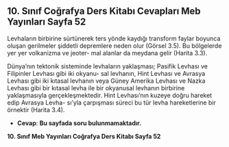 ## 10. Sınıf Coğrafya Ders Kitabı Cevapları Meb Yayınları Sayfa 52

Levhaların birbirine sürtünerek ters yönde kaydığı transform faylar boyunca oluşan gerilmeler şiddetli depremlere neden olur (Görsel 3.5). Bu bölgelerde yer yer volkanizma ve jeoter- mal alanlar da meydana gelir (Harita 3.3).

Dünya’nın tektonik sisteminde levhaların yaklaşması; Pasifik Levhası ve Filipinler Levhası gibi iki okyanu- sal levhanın, Hint Levhası ve Avrasya Levhası gibi iki kıtasal levhanın veya Güney Amerika Levhası ve Nazka Levhası gibi bir kıtasal levha ile bir okyanusal levhanın birbirine yaklaşmasıyla gerçekleşmektedir. Hint Levhası’nın kuzeye doğru hareket edip Avrasya Levha- sı’yla çarpışması süreci bu tür levha hareketlerine bir örnektir (Harita 3.4).

* **Cevap**: **Bu sayfada soru bulunmamaktadır.**

**10. Sınıf Meb Yayınları Coğrafya Ders Kitabı Sayfa 52**